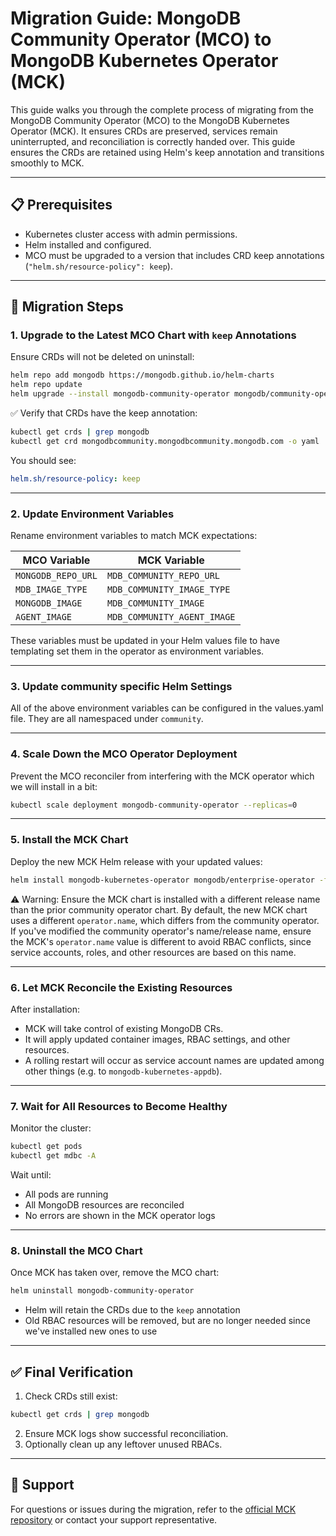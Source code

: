 
# Migration Guide: MongoDB Community Operator (MCO) to MongoDB Kubernetes Operator (MCK)

This guide walks you through the complete process of migrating from the MongoDB Community Operator (MCO) to the MongoDB Kubernetes Operator (MCK). It ensures CRDs are preserved, services remain uninterrupted, and reconciliation is correctly handed over.
This guide ensures the CRDs are retained using Helm's keep annotation and transitions smoothly to MCK.

---

## 📋 Prerequisites

- Kubernetes cluster access with admin permissions.
- Helm installed and configured.
- MCO must be upgraded to a version that includes CRD keep annotations (`"helm.sh/resource-policy": keep`).

---

## 🚀 Migration Steps

### 1. Upgrade to the Latest MCO Chart with `keep` Annotations

Ensure CRDs will not be deleted on uninstall:

```bash
helm repo add mongodb https://mongodb.github.io/helm-charts
helm repo update
helm upgrade --install mongodb-community-operator mongodb/community-operator
```

✅ Verify that CRDs have the keep annotation:

```bash
kubectl get crds | grep mongodb
kubectl get crd mongodbcommunity.mongodbcommunity.mongodb.com -o yaml | grep 'helm.sh/resource-policy'
```

You should see:
```yaml
helm.sh/resource-policy: keep
```

---

### 2. Update Environment Variables

Rename environment variables to match MCK expectations:

| MCO Variable                | MCK Variable                     |
|----------------------------|----------------------------------|
| `MONGODB_REPO_URL`         | `MDB_COMMUNITY_REPO_URL`        |
| `MDB_IMAGE_TYPE`           | `MDB_COMMUNITY_IMAGE_TYPE`      |
| `MONGODB_IMAGE`            | `MDB_COMMUNITY_IMAGE`           |
| `AGENT_IMAGE`              | `MDB_COMMUNITY_AGENT_IMAGE`     |

These variables must be updated in your Helm values file to have templating set them in the operator
as environment variables.

---

### 3. Update community specific Helm Settings

All of the above environment variables can be configured in the values.yaml file.
They are all namespaced under `community`.

---

### 4. Scale Down the MCO Operator Deployment

Prevent the MCO reconciler from interfering with the MCK operator which we will install in a bit:

```bash
kubectl scale deployment mongodb-community-operator --replicas=0
```

---

### 5. Install the MCK Chart

Deploy the new MCK Helm release with your updated values:

```bash
helm install mongodb-kubernetes-operator mongodb/enterprise-operator -f values.yaml
```

⚠️ Warning: Ensure the MCK chart is installed with a different release name than the prior community operator chart. By default, the new MCK chart uses a different `operator.name`, which differs from the community operator.
If you've modified the community operator's name/release name, ensure the MCK's `operator.name` value is different
to avoid RBAC conflicts, since service accounts, roles, and other resources are based on this name.

---

### 6. Let MCK Reconcile the Existing Resources

After installation:

- MCK will take control of existing MongoDB CRs.
- It will apply updated container images, RBAC settings, and other resources.
- A rolling restart will occur as service account names are updated among other things (e.g. to `mongodb-kubernetes-appdb`).

---

### 7. Wait for All Resources to Become Healthy

Monitor the cluster:

```bash
kubectl get pods
kubectl get mdbc -A
```

Wait until:

- All pods are running
- All MongoDB resources are reconciled
- No errors are shown in the MCK operator logs

---

### 8. Uninstall the MCO Chart

Once MCK has taken over, remove the MCO chart:

```bash
helm uninstall mongodb-community-operator
```

- Helm will retain the CRDs due to the `keep` annotation
- Old RBAC resources will be removed, but are no longer needed since we've installed new ones to use

---

## ✅ Final Verification

1. Check CRDs still exist:

```bash
kubectl get crds | grep mongodb
```

2. Ensure MCK logs show successful reconciliation.
3. Optionally clean up any leftover unused RBACs.

---

## 💬 Support

For questions or issues during the migration, refer to the [official MCK repository](https://github.com/mongodb/mongodb-kubernetes) or contact your support representative.
